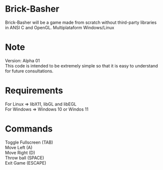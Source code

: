 # Brick-Basher
Brick-Basher will be a game made from scratch without third-party libraries in ANSI C and OpenGL. Multiplataform Windows/Linux

# Note  
Version: Alpha 01  
This code is intended to be extremely simple so that it is easy to understand for future consultations.  


# Requirements
For Linux => libX11, libGL and libEGL  
For Windows => Windows 10 or Windos 11

# Commands  
Toggle Fullscreen (TAB)  
Move Left (A)  
Move Right (D)  
Throw ball (SPACE)  
Exit Game (ESCAPE)
